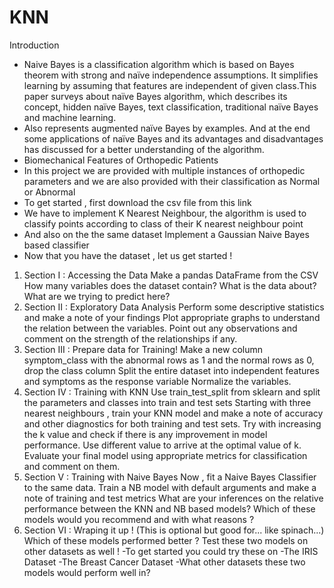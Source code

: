 # KNN
Introduction
* Naive Bayes is a classification algorithm which is based on Bayes theorem with strong and naïve independence assumptions. It simplifies learning by assuming that features are independent of given class.This paper surveys about naïve Bayes algorithm, which describes its concept, hidden naïve Bayes, text classification, traditional naïve Bayes and machine learning.
* Also represents augmented naïve Bayes by examples. And at the end some applications of naïve Bayes and its advantages and disadvantages has discussed for a better understanding of the algorithm.
* Biomechanical Features of Orthopedic Patients
* In this project we are provided with multiple instances of orthopedic parameters and we are also provided with their classification as Normal or Abnormal
* To get started , first download the csv file from this link
* We have to implement K Nearest Neighbour, the algorithm is used to classify points according to class of their K nearest neighbour point
* And also on the the same dataset Implement a Gaussian Naive Bayes based classifier
* Now that you have the dataset , let us get started !
1. Section I : Accessing the Data
Make a pandas DataFrame from the CSV
How many variables does the dataset contain?
What is the data about?
What are we trying to predict here?
2. Section II : Exploratory Data Analysis
Perform some descriptive statistics and make a note of your findings
Plot appropriate graphs to understand the relation between the variables.
Point out any observations and comment on the strength of the relationships if any.
3. Section III : Prepare data for Training!
Make a new column symptom_class with the abnormal rows as 1 and the normal rows as 0, drop the class column
Split the entire dataset into independent features and symptoms as the response variable
Normalize the variables.
4. Section IV : Training with KNN
Use train_test_split from sklearn and split the parameters and classes into train and test sets
Starting with three nearest neighbours , train your KNN model and make a note of accuracy and other diagnostics for both training and test sets.
Try with increasing the k value and check if there is any improvement in model performance. Use different value to arrive at the optimal value of k.
Evaluate your final model using appropriate metrics for classification and comment on them.
5. Section V : Training with Naive Bayes
Now , fit a Naive Bayes Classifier to the same data.
Train a NB model with default arguments and make a note of training and test metrics
What are your inferences on the relative performance between the KNN and NB based models?
Which of these models would you recommend and with what reasons ?
6. Section VI : Wraping it up ! (This is optional but good for... like spinach...)
Which of these models performed better ?
Test these two models on other datasets as well ! -To get started you could try these on -The IRIS Dataset -The Breast Cancer Dataset -What other datasets these two models would perform well in?
